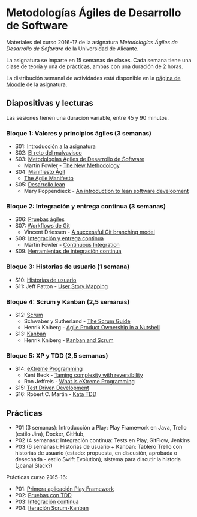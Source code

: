 # Metodologías Ágiles de Desarrollo de Software

Materiales del curso 2016-17 de la asignatura _Metodologías Ágiles de Desarrollo de Software_ de la Universidad de Alicante.

La asignatura se imparte en 15 semanas de clases. Cada semana tiene una clase de teoría y una de prácticas, ambas con una duración de 2 horas.

La distribución semanal de actividades está disponible en la [página de Moodle](https://moodle2016-17.ua.es/moodle/course/view.php?id=927) de la asignatura.

## Diapositivas y lecturas

Las sesiones tienen una duración variable, entre 45 y 90 minutos.

### Bloque 1: Valores y principios ágiles (3 semanas)

- S01: [Introducción a la asignatura](sesiones/introduccion-a-mads/introduccion-a-mads.md)
- S02: [El reto del malvavisco](sesiones/el-reto-del-malvavisco/el-reto-del-malvavisco.md)
- S03: [Metodologías Ágiles de Desarrollo de Software](sesiones/metodologias-agiles-de-desarrollo-de-software/metodologias-agiles-de-desarrollo-de-software.md)
  - Martin Fowler - [The New Methodology](lecturas/martin-fowler_the-new-methodology.pdf)
- S04: [Manifiesto Ágil](sesiones/manifiesto-agil/manifiesto-agil.md)
  - [The Agile Manifesto](lecturas/agile-manifesto.pdf)
- S05: [Desarrollo lean](sesiones/desarrollo-lean/desarrollo-lean.md)
  - Mary Poppendieck - [An introduction to lean software development](lecturas/mary-poppendieck_an-introduction-to-lean-software-development.pdf)

### Bloque 2: Integración y entrega continua (3 semanas)

- S06: [Pruebas ágiles](sesiones/pruebas-agiles/pruebas-agiles.md)
- S07: [Workflows de Git](sesiones/git-workflows/git-workflows.md)
  - Vincent Driessen - [A successful Git branching model](lecturas/vincent-driessen_a-successful-git-branching-model.pdf)
- S08: [Integración y entrega continua](sesiones/integracion-entrega-continua/integracion-entrega-continua.md)
  - Martin Fowler - [Continuous Integration](lecturas/martin-fowler_continuous-integration.pdf)
- S09: [Herramientas de integración continua](sesiones/herramientas-integracion-continua/herramientas-integracion-continua.md)

### Bloque 3: Historias de usuario (1 semana)

- S10: [Historias de usuario](sesiones/historias-de-usuario/historias-de-usuario.md)
- S11: Jeff Patton - [User Story Mapping](sesiones/mapping-de-historias-de-usuario/mapping-de-historias-de-usuario.md)

### Bloque 4: Scrum y Kanban (2,5 semanas)

- S12: [Scrum](sesiones/scrum/scrum.md)
  - Schwaber y Sutherland - [The Scrum Guide](lecturas/schwaver-sutherland_scrum-guide.pdf)
  - Henrik Kniberg - [Agile Product Ownership in a Nutshell](lecturas/henrik-kniberg_agile-product-ownership.pdf)
- S13: [Kanban](sesiones/kanban/kanban.md)
  - Henrik Kniberg - [Kanban and Scrum](lecturas/henrik-kniberg-kanban-and-scrum.pdf)

### Bloque 5: XP y TDD (2,5 semanas)

- S14: [eXtreme Programming](sesiones/extreme-programming/extreme-programming.md)
  - Kent Beck - [Taming complexity with reversibility](lecturas/kent-beck_taming-complexity-with-reversibility.pdf)
  - Ron Jeffreis - [What is eXtreme Programming](lecturas/ron-jeffreis_what-is-extreme-programming.pdf)
- S15: [Test Driven Development](sesiones/test-driven-development/test-driven-development.md)
- S16: Robert C. Martin - [Kata TDD](sesiones/bowling-game-kata/bowling-game-kata.md)

## Prácticas

- P01 (3 semanas): Introducción a Play: Play Framework en Java, Trello (estilo Jira), Docker, GitHub, 
- P02 (4 semanas): Integración continua: Tests en Play, GitFlow, Jenkins
- P03 (6 semanas): Historias de usuario + Kanban: Tablero Trello con historias de usuario (estado: propuesta, en discusión, aprobada o desechada - estilo Swift Evolution), sistema para discutir la historia (¿canal Slack?)

Prácticas curso 2015-16:

- P01: [Primera aplicación Play Framework](practicas/p01-primera-aplicacion-play-framework/practica1-primera-aplicacion-play-framework.adoc)
- P02: [Pruebas con TDD](practicas/p02-pruebas-tdd/practica2-pruebas-tdd.adoc)
- P03: [Integración continua](practicas/p03-integracion-continua/practica3-integracion-continua.adoc)
- P04: [Iteración Scrum-Kanban](practicas/p04-iteracion-scrum-kanban/practica4-iteracion-scrum.adoc)

